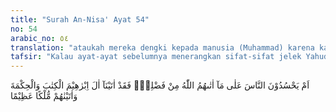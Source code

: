 ```yaml
---
title: "Surah An-Nisa' Ayat 54"
no: 54
arabic_no: ٥٤
translation: "ataukah mereka dengki kepada manusia (Muhammad) karena karunia yang telah diberikan Allah kepadanya? Sungguh, Kami telah memberikan Kitab dan Hikmah kepada keluarga Ibrahim, dan Kami telah memberikan kepada mereka kerajaan (kekuasaan) yang besar."
tafsir: "Kalau ayat-ayat sebelumnya menerangkan sifat-sifat jelek Yahudi seperti sangkaan bahwa merekalah yang lebih baik dan menempuh jalan yang lebih benar dari orang-orang mukmin, maka pada ayat ini diterangkan sifat dengkinya kepada Muhammad saw, karena kenabian jatuh kepadanya, tidak kepada orang Yahudi, dan mereka dengki kepada pengikut-pengikut Nabi Muhammad saw, karena mereka percaya dan beriman kepadanya, terutama setelah mereka melihat kemajuan dan kemenangan yang dicapai oleh Muhammad dan sahabat-sahabatnya, dari hari ke hari bertambah kuat dan makin banyak pendukung dan pengikutnya.\n\nKedengkian orang-orang Yahudi kepada Muhammad dan pengikutnya, adalah suatu kekeliruan besar dari mereka dan sangat mengherankan, kerena apa yang telah dicapai Muhammad dan sahabat-sahabatnya bukanlah hal yang baru. Sebab Allah telah memberikan juga kitab, hikmah kerajaan kepada keluarga keturunan Nabi Ibrahim; seperti yang pernah diberikan kepada Nabi Yusuf, Nabi Daud dan Nabi Sulaiman.\n\nSifat dengki bukan hanya perasaan tidak senang melihat orang lain memperoleh nikmat Allah, malah menginginkan nikmat itu lenyap dari pemiliknya. Sifat itu tidak saja buruk tetapi juga akan menghilangkan pahala-pahala kebajikan yang telah dikerjakan. Nabi saw bersabda:\n\n\"Jauhilah sifat dengki karena sesungguhnya dengki itu memakan (pahala) kebaikan, seperti api memakan kayu bakar\" (Riwayat Abu Dawud dari Abu Hurairah)."
---
```

اَمْ يَحْسُدُوْنَ النَّاسَ عَلٰى مَآ اٰتٰىهُمُ اللّٰهُ مِنْ فَضْلِهٖۚ فَقَدْ اٰتَيْنَآ اٰلَ اِبْرٰهِيْمَ الْكِتٰبَ وَالْحِكْمَةَ وَاٰتَيْنٰهُمْ مُّلْكًا عَظِيْمًا 